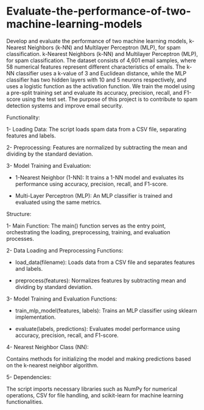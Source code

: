 # Evaluate-the-performance-of-two-machine-learning-models
Develop and evaluate the performance of two machine learning models, k-Nearest Neighbors (k-NN) and Multilayer Perceptron (MLP), for spam classification. k-Nearest Neighbors (k-NN) and Multilayer Perceptron (MLP), for spam classification. The dataset consists of 4,601 email samples, where 58 numerical features represent different characteristics of emails. The k-NN classifier uses a k-value of 3 and Euclidean distance, while the MLP classifier has two hidden layers with 10 and 5 neurons respectively, and uses a logistic function as the activation function. We train the model using a pre-split training set and evaluate its accuracy, precision, recall, and F1-score using the test set. The purpose of this project is to contribute to spam detection systems and improve email security.

Functionality:

1- Loading Data: The script loads spam data from a CSV file, separating features and labels.

2- Preprocessing: Features are normalized by subtracting the mean and dividing by the standard deviation.

3- Model Training and Evaluation:

- 1-Nearest Neighbor (1-NN): It trains a 1-NN model and evaluates its performance using accuracy, precision, recall, and F1-score.

- Multi-Layer Perceptron (MLP): An MLP classifier is trained and evaluated using the same metrics.

Structure:

1- Main Function: The main() function serves as the entry point, orchestrating the loading, preprocessing, training, and evaluation processes.

2- Data Loading and Preprocessing Functions:

-  load_data(filename): Loads data from a CSV file and separates features and labels.

-  preprocess(features): Normalizes features by subtracting mean and dividing by standard deviation.

3- Model Training and Evaluation Functions:

- train_mlp_model(features, labels): Trains an MLP classifier using sklearn implementation.

- evaluate(labels, predictions): Evaluates model performance using accuracy, precision, recall, and F1-score.

4- Nearest Neighbor Class (NN):

Contains methods for initializing the model and making predictions based on the k-nearest neighbor algorithm.

5- Dependencies:

The script imports necessary libraries such as NumPy for numerical operations, CSV for file handling, and scikit-learn for machine learning functionalities.
